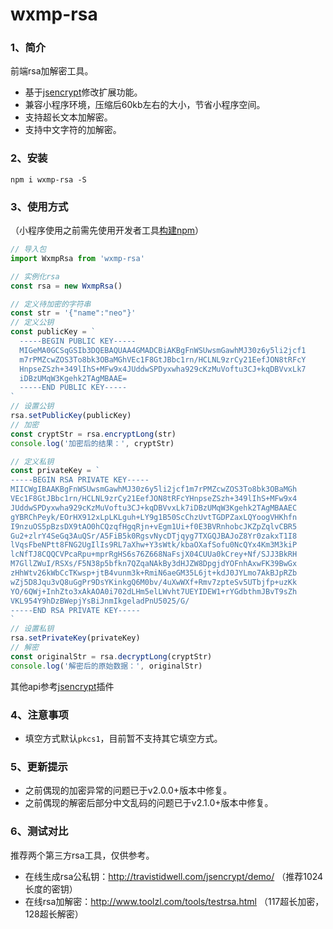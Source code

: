 # wxmp-rsa

### 1、简介
前端rsa加解密工具。
+ 基于[jsencrypt](https://github.com/travist/jsencrypt)修改扩展功能。
+ 兼容小程序环境，压缩后60kb左右的大小，节省小程序空间。
+ 支持超长文本加解密。
+ 支持中文字符的加解密。

### 2、安装
```
npm i wxmp-rsa -S
```

### 3、使用方式
（小程序使用之前需先使用开发者工具[构建npm](https://developers.weixin.qq.com/miniprogram/dev/devtools/npm.html)）
```js
// 导入包
import WxmpRsa from 'wxmp-rsa'

// 实例化rsa
const rsa = new WxmpRsa()

// 定义待加密的字符串
const str = '{"name":"neo"}'
// 定义公钥
const publicKey = `
  -----BEGIN PUBLIC KEY-----
  MIGeMA0GCSqGSIb3DQEBAQUAA4GMADCBiAKBgFnWSUwsmGawhMJ30z6y5li2jcf1
  m7rPMZcwZOS3To8bk3OBaMGhVEc1F8GtJBbc1rn/HCLNL9zrCy21EefJON8tRFcY
  HnpseZSzh+349lIhS+MFw9x4JUddwSPDyxwha929cKzMuVoftu3CJ+kqDBVvxLk7
  iDBzUMqW3Kgehk2TAgMBAAE=
  -----END PUBLIC KEY-----
`
// 设置公钥
rsa.setPublicKey(publicKey)
// 加密
const cryptStr = rsa.encryptLong(str)
console.log('加密后的结果：', cryptStr)

// 定义私钥
const privateKey = `
-----BEGIN RSA PRIVATE KEY-----
MIICWgIBAAKBgFnWSUwsmGawhMJ30z6y5li2jcf1m7rPMZcwZOS3To8bk3OBaMGh
VEc1F8GtJBbc1rn/HCLNL9zrCy21EefJON8tRFcYHnpseZSzh+349lIhS+MFw9x4
JUddwSPDyxwha929cKzMuVoftu3CJ+kqDBVvxLk7iDBzUMqW3Kgehk2TAgMBAAEC
gYBRChPeyk/EOrHX912xLpLKLguh+LY9g1B50ScChzUvtTGDPZaxLQYoogVHKhfn
I9nzuOS5pBzsDX9tAO0hCQzqfHgqRjn+vEgm1Ui+f0E3BVRnhobcJKZpZqlvCBR5
Gu2+zlrY4SeGq3AuQSr/A5FiB5k0RgsvNycDTjqyg7TXGQJBAJoZ8Yr0zakxT1I8
lVqsFbeNPtt8FNG2UgIlIs9RL7aXhw+Y3sWtk/kbaOXafSofu0NcQYx4Km3M3kiP
lcNfTJ8CQQCVPcaRpu+mprRgHS6s76Z668NaFsjX04CUUa0kCrey+Nf/SJJ3BkRH
M7GllZWuI/RSXs/F5N38p5bfkn7QZqaNAkBy3dHJZW8DpgjdYOFnhAxwFK39BwGx
zHhWtv26kWbCcTKwsp+jtB4vunm3k+RmiN6aeGM35L6jt+kdJ0JYLmo7AkBJpRZb
wZj5D8Jqu3vQ8uGgPr9DsYKinkgQ6M0bv/4uXwWXf+Rmv7zpteSv5UTbjfp+uzKk
YO/6QWj+InhZto3xAkAOA0i702dLHm5elLWvht7UEYIDEW1+rYGdbthmJBvT9sZh
VKL954Y9hDzBWepjYsBiJnmIkgeladPnU5025/G/
-----END RSA PRIVATE KEY-----
`
// 设置私钥
rsa.setPrivateKey(privateKey)
// 解密
const originalStr = rsa.decryptLong(cryptStr)
console.log('解密后的原始数据：', originalStr)
```
其他api参考[jsencrypt](https://github.com/travist/jsencrypt)插件

### 4、注意事项
+ 填空方式默认`pkcs1`，目前暂不支持其它填空方式。

### 5、更新提示
+ 之前偶现的加密异常的问题已于v2.0.0+版本中修复。
+ 之前偶现的解密后部分中文乱码的问题已于v2.1.0+版本中修复。

### 6、测试对比
推荐两个第三方rsa工具，仅供参考。
+ 在线生成rsa公私钥：http://travistidwell.com/jsencrypt/demo/ （推荐1024长度的密钥）
+ 在线rsa加解密：http://www.toolzl.com/tools/testrsa.html （117超长加密，128超长解密）
